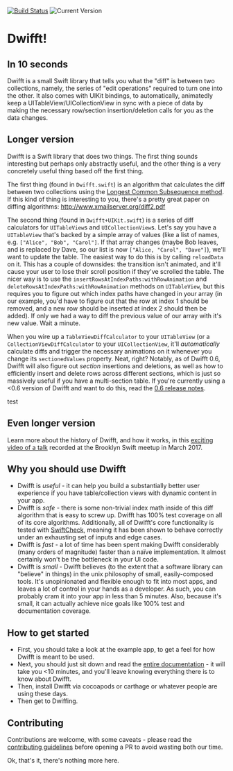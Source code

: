 [![Build Status](https://img.shields.io/travis/jflinter/Dwifft/master.svg)](https://travis-ci.org/jflinter/Dwifft)
![Current Version](https://img.shields.io/github/tag/jflinter/dwifft.svg?label=Current%20Version)

Dwifft!
===

In 10 seconds
---
Dwifft is a small Swift library that tells you what the "diff" is between two collections, namely, the series of "edit operations" required to turn one into the other. It also comes with UIKit bindings, to automatically, animatedly keep a UITableView/UICollectionView in sync with a piece of data by making the necessary row/section insertion/deletion calls for you as the data changes.

Longer version
---
Dwifft is a Swift library that does two things. The first thing sounds interesting but perhaps only abstractly useful, and the other thing is a very concretely useful thing based off the first thing.

The first thing (found in `Dwifft.swift`) is an algorithm that calculates the diff between two collections using the [Longest Common Subsequence method](https://en.wikipedia.org/wiki/Longest_common_subsequence_problem). If this kind of thing is interesting to you, there's a pretty great paper on diffing algorithms: http://www.xmailserver.org/diff2.pdf

The second thing (found in `Dwifft+UIKit.swift`) is a series of diff calculators for `UITableView`s and `UICollectionView`s. Let's say you have a `UITableView` that's backed by a simple array of values (like a list of names, e.g. `["Alice", "Bob", "Carol"]`. If that array changes (maybe Bob leaves, and is replaced by Dave, so our list is now `["Alice, "Carol", "Dave"]`), we'll want to update the table. The easiest way to do this is by calling `reloadData` on it. This has a couple of downsides: the transition isn't animated, and it'll cause your user to lose their scroll position if they've scrolled the table. The nicer way is to use the `insertRowsAtIndexPaths:withRowAnimation` and `deleteRowsAtIndexPaths:withRowAnimation` methods on `UITableView`, but this requires you to figure out which index paths have changed in your array (in our example, you'd have to figure out that the row at index 1 should be removed, and a new row should be inserted at index 2 should then be added). If only we had a way to diff the previous value of our array with it's new value. Wait a minute.

When you wire up a `TableViewDiffCalculator` to your `UITableView` (or a `CollectionViewDiffCalculator` to your `UICollectionView`, it'll _automatically_ calculate diffs and trigger the necessary animations on it whenever you change its `sectionedValues` property. Neat, right? Notably, as of Dwifft 0.6, Dwifft will also figure out _section_ insertions and deletions, as well as how to efficiently insert and delete rows across different sections, which is just so massively useful if you have a multi-section table. If you're currently using a <0.6 version of Dwifft and want to do this, read the [0.6 release notes](https://github.com/jflinter/Dwifft/releases/tag/0.6).

test

Even longer version
---
Learn more about the history of Dwifft, and how it works, in this [exciting video of a talk](https://vimeo.com/211194798) recorded at the Brooklyn Swift meetup in March 2017.

Why you should use Dwifft
---
- Dwifft is *useful* - it can help you build a substantially better user experience if you have table/collection views with dynamic content in your app.
- Dwifft is *safe* - there is some non-trivial index math inside of this diff algorithm that is easy to screw up. Dwifft has 100% test coverage on all of its core algorithms. Additionally, all of Dwifft's core functionality is tested with [SwiftCheck](https://github.com/typelift/SwiftCheck), meaning it has been shown to behave correctly under an exhausting set of inputs and edge cases.
- Dwifft is *fast* - a lot of time has been spent making Dwifft considerably (many orders of magnitude) faster than a naïve implementation. It almost certainly won't be the bottleneck in your UI code.
- Dwifft is *small* - Dwifft believes (to the extent that a software library can "believe" in things) in the unix philosophy of small, easily-composed tools. It's unopinionated and flexible enough to fit into most apps, and leaves a lot of control in your hands as a developer. As such, you can probably cram it into your app in less than 5 minutes. Also, because it's small, it can actually achieve nice goals like 100% test and documentation coverage.

How to get started
---
- First, you should take a look at the example app, to get a feel for how Dwifft is meant to be used.
- Next, you should just sit down and read the [entire documentation](https://www.jackflintermann.com/Dwifft) - it will take you <10 minutes, and you'll leave knowing everything there is to know about Dwifft.
- Then, install Dwifft via cocoapods or carthage or whatever people are using these days.
- Then get to Dwiffing.

Contributing
---
Contributions are welcome, with some caveats - please read the [contributing guidelines](https://github.com/jflinter/Dwifft/blob/master/CONTRIBUTING.md) before opening a PR to avoid wasting both our time.

Ok, that's it, there's nothing more here.
